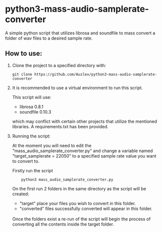 # python3-mass-audio-samplerate-converter
A simple python script that utilizes librosa and soundfile to mass convert a folder of wav files to a desired sample rate.

## How to use:

1. Clone the project to a specified directory with:

    `git clone https://github.com/Auzlex/python3-mass-audio-samplerate-converter`

2. It is recommended to use a virtual environment to run this script.

    This script will use:
    - librosa 0.8.1 
    - soundfile 0.10.3

    which may conflict with certain other projects that utilize the mentioned libraries. A requirements.txt has been provided.
    
3. Running the script:

    At the moment you will need to edit the "mass_audio_samplerate_converter.py" and change a variable named "target_samplerate = 22050" to a specified sample rate value you want to convert to.

    Firstly run the script
    ```
        python3 mass_audio_samplerate_converter.py
    ```
    On the first run 2 folders in the same directory as the script will be created:
    - "target" place your files you wish to convert in this folder.
    - "converted" files successfully converted will appear in this folder.

    <br>
    Once the folders exist a re-run of the script will begin the process of converting all the contents inside the target folder.
